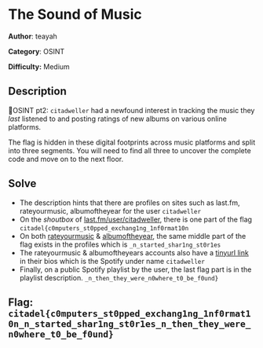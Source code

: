 # The Sound of Music

**Author**: teayah 

**Category**: OSINT

**Difficulty:** Medium


## Description

🗼OSINT pt2: `citadweller` had a newfound interest in tracking the music they *last* listened to and posting ratings of new albums on various online platforms.

The flag is hidden in these digital footprints across music platforms and split into three segments. You will need to find all three to uncover the complete code and move on to the next floor.


## Solve

- The description hints that there are profiles on sites such as last.fm, rateyourmusic, albumoftheyear for the user `citadweller`
- On the *shoutbox* of [last.fm/user/citadweller](https://www.last.fm/user/citadweller), there is one part of the flag 
	`citadel{c0mputers_st0pped_exchang1ng_1nf0rmat10n`
- On both [rateyourmusic](https://rateyourmusic.com/~citadweller) & [albumoftheyear](https://www.albumoftheyear.org/user/citadweller/), the same middle part of the flag exists in the profiles which is 
	`_n_started_shar1ng_st0r1es`
- The rateyourmusic & albumoftheyears accounts also have a [tinyurl link](https://tinyurl.com/citadweller) in their bios which is the Spotify under name `citadweller`
- Finally, on a public Spotify playlist by the user, the last flag part is in the playlist description.
	`_n_then_they_were_n0where_t0_be_f0und}`

## Flag: `citadel{c0mputers_st0pped_exchang1ng_1nf0rmat10n_n_started_shar1ng_st0r1es_n_then_they_were_n0where_t0_be_f0und}`
